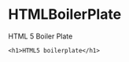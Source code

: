 HTMLBoilerPlate
===============

HTML 5 Boiler Plate

<!DOCTYPE html>
<html lang="en">
<head>
	<meta charset="utf-8">
	<title>HTML5 boilerplate – all you really need…</title>
	<link rel="stylesheet" href="css/style.css">
	<!--[if IE]>
		<script src="http://html5shiv.googlecode.com/svn/trunk/html5.js"></script>
	<![endif]-->
</head>

<body id="home">

	<h1>HTML5 boilerplate</h1>

</body>
</html>
